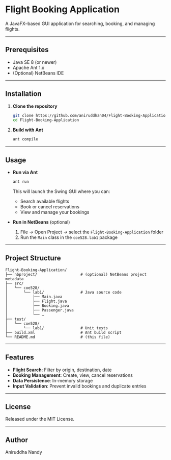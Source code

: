 # Flight Booking Application

A JavaFX–based GUI application for searching, booking, and managing flights.

---

## Prerequisites

- Java SE 8 (or newer)  
- Apache Ant 1.x  
- (Optional) NetBeans IDE

---

## Installation

1. **Clone the repository**  
   ```bash
   git clone https://github.com/aniruddhan04/Flight-Booking-Application.git
   cd Flight-Booking-Application
   ```

2. **Build with Ant**  
   ```bash
   ant compile
   ```

---

## Usage

- **Run via Ant**  
  ```bash
  ant run
  ```
  This will launch the Swing GUI where you can:
  - Search available flights  
  - Book or cancel reservations  
  - View and manage your bookings

- **Run in NetBeans** (optional)  
  1. File → Open Project → select the `Flight-Booking-Application` folder  
  2. Run the `Main` class in the `coe528.lab1` package  

---

## Project Structure

```
Flight-Booking-Application/
├── nbproject/                   # (optional) NetBeans project metadata
├── src/
│   └── coe528/
│       └── lab1/                # Java source code
│           ├── Main.java
│           ├── Flight.java
│           ├── Booking.java
│           ├── Passenger.java
│           └── …  
├── test/
│   └── coe528/
│       └── lab1/                # Unit tests
├── build.xml                    # Ant build script
└── README.md                    # (this file)
```

---

## Features

- **Flight Search**: Filter by origin, destination, date  
- **Booking Management**: Create, view, cancel reservations  
- **Data Persistence**: In-memory storage  
- **Input Validation**: Prevent invalid bookings and duplicate entries  

---

## License

Released under the MIT License.

---

## Author

Aniruddha Nandy

